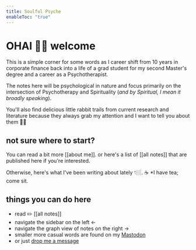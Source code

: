 ```yaml
---
title: Soulful Psyche
enableToc: "true"
---
```

# OHAI 👋🏼 welcome

This is a simple corner for some words as I career shift from 10 years in corporate finance back into a life of a grad student for my second Master's degree and a career as a Psychotherapist.

The notes here will be psychological in nature and focus primarily on the intersection of Psychotherapy and Spirituality (*and by Spiritual, I mean it broadly speaking*).

You'll also find delicious little rabbit trails from current research and literature because they always grab my attention and I want to tell you about them 🤙🏼

## not sure where to start?
You can read a bit more [[about me]]. 
or here's a list of [[all notes]] that are published here if you're interested. 

Otherwise, here's what I've been writing about lately 👇🏼. 
☕️ *I have tea; come sit.  

## things you can do here
- read  ✏️ [[all notes]]
- navigate the sidebar on the left ←
- navigate the graph view of notes on the right →
- smaller more casual words are found on my [Mastodon](https://mstdn.games/@craftykraken)  
- or just [drop me a message](tab:https://letterbird.co/heyraeh)






